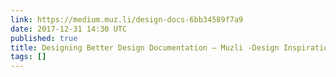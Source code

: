 ```yaml
---
link: https://medium.muz.li/design-docs-6bb34589f7a9
date: 2017-12-31 14:30 UTC
published: true
title: Designing Better Design Documentation – Muzli -Design Inspiration
tags: []
---
```



